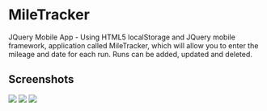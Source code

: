 # MileTracker
JQuery Mobile App - Using HTML5 localStorage and JQuery mobile framework, application called MileTracker, which will allow you to enter the mileage and date for each run. Runs can be added, updated and deleted.


Screenshots
-------------------

<img src="https://cloud.githubusercontent.com/assets/15187270/19419262/addfc792-9388-11e6-8301-c86be9afb79f.png" />
<img src="https://cloud.githubusercontent.com/assets/15187270/19419263/afb415dc-9388-11e6-8623-92f3673396ef.png" />
<img src="https://cloud.githubusercontent.com/assets/15187270/19419264/b17cae7e-9388-11e6-9240-e81173dc21eb.png" />

